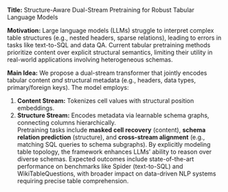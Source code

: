 **Title:** Structure-Aware Dual-Stream Pretraining for Robust Tabular Language Models  

**Motivation:** Large language models (LLMs) struggle to interpret complex table structures (e.g., nested headers, sparse relations), leading to errors in tasks like text-to-SQL and data QA. Current tabular pretraining methods prioritize content over explicit structural semantics, limiting their utility in real-world applications involving heterogeneous schemas.  

**Main Idea:** We propose a dual-stream transformer that jointly encodes tabular content *and* structural metadata (e.g., headers, data types, primary/foreign keys). The model employs:  
1. **Content Stream:** Tokenizes cell values with structural position embeddings.  
2. **Structure Stream:** Encodes metadata via learnable schema graphs, connecting columns hierarchically.  
Pretraining tasks include **masked cell recovery** (content), **schema relation prediction** (structure), and **cross-stream alignment** (e.g., matching SQL queries to schema subgraphs). By explicitly modeling table topology, the framework enhances LLMs’ ability to reason over diverse schemas. Expected outcomes include state-of-the-art performance on benchmarks like Spider (text-to-SQL) and WikiTableQuestions, with broader impact on data-driven NLP systems requiring precise table comprehension.